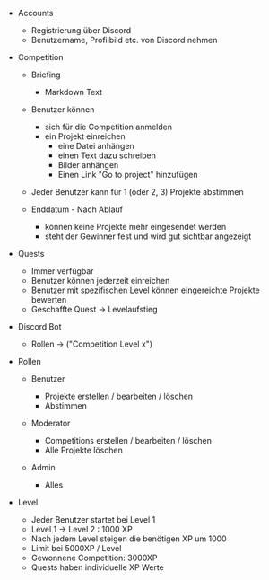 * Accounts
    * Registrierung über Discord
    * Benutzername, Profilbild etc. von Discord nehmen

* Competition
    * Briefing
        * Markdown Text

    * Benutzer können
        * sich für die Competition anmelden
        * ein Projekt einreichen
            * eine Datei anhängen
            * einen Text dazu schreiben
            * Bilder anhängen
            * Einen Link "Go to project" hinzufügen

    * Jeder Benutzer kann für 1 (oder 2, 3) Projekte abstimmen
    
    * Enddatum - Nach Ablauf
        * können keine Projekte mehr eingesendet werden
        * steht der Gewinner fest und wird gut sichtbar angezeigt

* Quests
    * Immer verfügbar
    * Benutzer können jederzeit einreichen
    * Benutzer mit spezifischen Level können eingereichte Projekte bewerten
    * Geschaffte Quest -> Levelaufstieg

* Discord Bot
    * Rollen -> ("Competition Level x")

* Rollen
    * Benutzer
        * Projekte erstellen / bearbeiten / löschen
        * Abstimmen

    * Moderator
        * Competitions erstellen / bearbeiten / löschen
        * Alle Projekte löschen

    * Admin
        * Alles

* Level
    * Jeder Benutzer startet bei Level 1
    * Level 1 -> Level 2 : 1000 XP
    * Nach jedem Level steigen die benötigen XP um 1000
    * Limit bei 5000XP / Level
    * Gewonnene Competition: 3000XP
    * Quests haben individuelle XP Werte